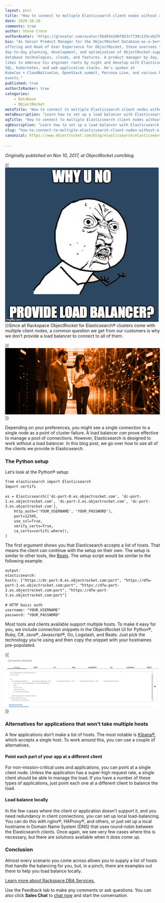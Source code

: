 ```yaml
---
layout: post
title: "How to connect to multiple Elasticsearch client nodes without a load balancer"
date: 2020-10-26
comments: true
author: Steve Croce
authorAvatar: 'https://gravatar.com/avatar/56d03e2d0f853cff39c129cab3761d49'
bio: "As Senior Product Manager for the ObjectRocket Database-as-a-Service
offering and Head of User Experience for ObjectRocket, Steve oversees the
day-to-day planning, development, and optimization of ObjectRocket-supported
database technologies, clouds, and features. A product manager by day, he still
likes to embrace his engineer roots by night and develop with Elasticsearch,
SQL, Kubernetes, and web application stacks. He's spoken at
KubeCon + CloudNativeCon, OpenStack summit, Percona Live, and various Rackspace
events."
published: true
authorIsRacker: true
categories:
    - Database
    - ObjectRocket
metaTitle: "How to connect to multiple Elasticsearch client nodes without a load balancer"
metaDescription: "Learn how to set up a load balancer with Elasticsearch."
ogTitle: "How to connect to multiple Elasticsearch client nodes without a load balancer"
ogDescription: "Learn how to set up a load balancer with Elasticsearch."
slug: "how-to-connect-to-multiple-elasticsearch-client-nodes-without-a-load-balancer"
canonical: https://www.objectrocket.com/blog/elasticsearch/elasticsearch-and-load-balancers/

---
```


*Originally published on Nov 10, 2017, at ObjectRocket.com/blog.*

{{<img src="picture2.jpg" title="" alt="" class="image-right">}}Since all Rackspace ObjectRocket for Elasticsearch&reg;
clusters come with multiple client nodes, a common question we get from our customers is why we don’t provide a load balancer
to connect to all of them.

<!--more-->

{{<img src="picture1.jpg" title="" alt="">}}

Depending on your preferences, you might see a single connection to a single node as a point of cluster failure. A load
balancer *can* prove effective to manage a pool of connections. However, Elasticsearch is designed to work without a load
balancer. In this blog post, we go over how to use all of the clients we provide in Elasticsearch.

### The Python setup

Let’s look at the Python&reg; setup:

    from elasticsearch import Elasticsearch
    Import certifi

    es = Elasticsearch(['dc-port-0.es.objectrocket.com', 'dc-port-1.es.objectrocket.com', 'dc-port-2.es.objectrocket.com', 'dc-port-3.es.objectrocket.com'],
        http_auth=('YOUR_USERNAME', 'YOUR_PASSWORD'),
        port=12345,
        use_ssl=True,
        verify_certs=True,
        ca_certs=certifi.where(),
    )

The first argument shows you that Elasticsearch accepts a list of hosts. That means the client can continue with the
setup on their own. The setup is similar to other tools, like [Beats](https://www.objectrocket.com/resource/what-are-elasticsearch-beats/).
The setup script would be similar to the following example:

    output:
    elasticsearch:
    hosts: ["https://dc-port-0.es.objectrocket.com:port", "https://dfw-port-1.es.objectrocket.com:port", "https://dfw-port-2.es.objectrocket.com:port", "https://dfw-port-3.es.objectrocket.com:port"]

    # HTTP basic auth
    username: "YOUR_USERNAME"
    password: "YOUR_PASSWORD"

Most tools and clients available support multiple hosts. To make it easy for you, we include connection snippets in the
ObjectRocket UI for Python&reg;, Ruby, C#, Java&reg;, Javascript&reg;, Go, Logstash, and Beats. Just pick the technology
you’re using and then copy the snippet with your hostnames pre-populated.

{{<img src="picture3.png" title="" alt="">}}

### Alternatives for applications that won’t take multiple hosts

A few applications don’t make a list of hosts. The most notable is [Kibana&reg;](https://www.objectrocket.com/resource/why-use-kibana-for-data-visualization/), which accepts a single host. To work around this, you can use a couple of alternatives.

#### Point each part of your app at a different client

For non-mission-critical uses and applications, you can point at a single client node. Unless the application has a
super-high request rate, a single client should be able to manage the load. If you have a number of these types of
applications, just point each one at a different client to balance the load.

#### Load balance locally

In the few cases where the client or application doesn’t support it, and you need redundancy in client connections, you
can set up local load-balancing. You can do this with nginx&reg;, HAProxy&reg;, and others, or just set up a local hostname
in Domain Name System (DNS) that uses round-robin between the Elasticsearch clients. Once again, we see very few cases where
this is necessary, but there are solutions available when it does come up.

### Conclusion

Almost every scenario you come across allows you to supply a list of hosts that handle the balancing for you, but, in a pinch,
there are examples out there to help you load balance locally.

<a class="cta red" id="cta" href="https://www.rackspace.com/data/dba-services">Learn more about Rackspace DBA Services.</a>

Use the Feedback tab to make any comments or ask questions. You can also click
**Sales Chat** to [chat now](https://www.rackspace.com/) and start the conversation.
